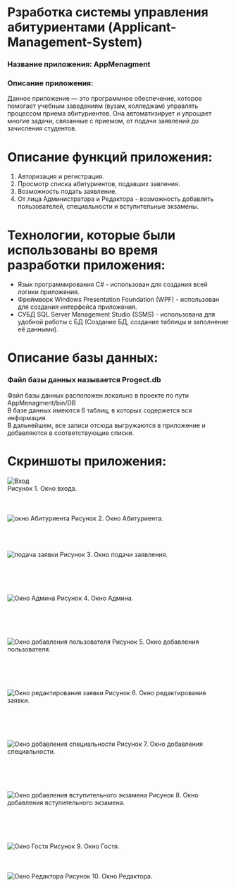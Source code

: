 # Рзработка системы управления абитуриентами (Applicant-Management-System) 
### Название приложения: AppMenagment
### Описание приложения:
Данное приложение — это программное обеспечение, которое помогает учебным заведениям (вузам, колледжам) управлять процессом приема абитуриентов. Она автоматизирует и упрощает многие задачи, связанные с приемом, от подачи заявлений до зачисления студентов.

# Описание функций приложения:
1. Авторизация и регистрация.
2. Просмотр списка абитуриентов, подавших завления.
3. Возможность подать заявление.
4. От лица Администратора и Редактора - возможность добавлять пользователей, специальности и вступительные экзамены.

# Технологии, которые были использованы во время разработки приложения:
- Язык программирования C# - использован для создания всей логики приложения.
- Фреймворк Windows Presentation Foundation (WPF) - использован для создания интерфейса приложения.
- СУБД SQL Server Management Studio (SSMS)  - использована для удобной работы с БД (Создание БД, создание таблицы и заполнение её данными).

# Описание базы данных:
### Файл базы данных называется Progect.db <br/>
Файл базы данных расположен локально в проекте по пути AppMenagment/bin/DB </br>
В базе данных имеются 6 таблиц, в которых содержется вся информация. <br/>
В дальнейшем, все записи отсюда выгружаются в приложение и добавляются в соответствующие списки.

# Скриншоты приложения:
![Вход](https://github.com/Rimiranaa/Applicant-Management-System/blob/main/Screenshots/1.png)</br>
Рисунок 1. Окно входа.
</br> </br> </br></br>
![окно Абитуриента](https://github.com/Rimiranaa/Applicant-Management-System/blob/main/Screenshots/2.png)
Рисунок 2. Окно Абитуриента. 
</br> </br> </br></br>

![подача заявки](https://github.com/Rimiranaa/Applicant-Management-System/blob/main/Screenshots/3.png)
Рисунок 3. Окно подачи заявления. </br>
</br> </br> </br></br>

![Окно Админа](https://github.com/Rimiranaa/Applicant-Management-System/blob/main/Screenshots/4.png)
Рисунок 4. Окно Админа. </br>
</br> </br> </br></br>

![Окно добавления пользователя](https://github.com/Rimiranaa/Applicant-Management-System/blob/main/Screenshots/5.png)
Рисунок 5. Окно добавления пользователя. </br>
</br></br> </br></br>

![Окно редактирования заявки](https://github.com/Rimiranaa/Applicant-Management-System/blob/main/Screenshots/6.png)
Рисунок 6. Окно редактирования заявки. </br>
</br></br> </br></br>

![Окно добавления специальности](https://github.com/Rimiranaa/Applicant-Management-System/blob/main/Screenshots/7.png)
Рисунок 7. Окно добавления специальности. </br>
</br></br> </br></br>

![Окно добавления вступительного экзамена](https://github.com/Rimiranaa/Applicant-Management-System/blob/main/Screenshots/8.png)
Рисунок 8. Окно добавления вступительного экзамена. </br>
</br></br> </br></br>

![Окно Гостя](https://github.com/Rimiranaa/Applicant-Management-System/blob/main/Screenshots/9.png)
Рисунок 9. Окно Гостя. 
</br></br> </br></br>
![Окно Редактора](https://github.com/Rimiranaa/Applicant-Management-System/blob/main/Screenshots/10.png)
Рисунок 10. Окно Редактора. 
</br>
